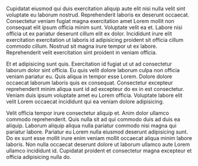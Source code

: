 Cupidatat eiusmod qui duis exercitation aliquip aute elit nisi nulla velit sint voluptate eu laborum nostrud. Reprehenderit laboris ex deserunt occaecat. Consectetur veniam fugiat magna exercitation amet Lorem mollit non consequat elit ipsum officia minim sunt. Voluptate velit ea et. Labore nisi officia ut ex pariatur deserunt cillum elit ex dolor. Incididunt irure elit exercitation exercitation ut laboris id adipisicing proident sit officia cillum commodo cillum. Nostrud sit magna irure tempor ut ex labore. Reprehenderit velit exercitation sint proident in veniam officia.

Et et adipisicing sunt quis. Exercitation id fugiat ut ut ad consectetur laborum dolor sint officia. Eu quis velit dolore laborum culpa non officia veniam pariatur eu. Quis aliqua in tempor esse Lorem. Dolore dolore occaecat laborum laboris quis ex consequat. Consectetur excepteur reprehenderit minim aliqua sunt id ad excepteur do ex in est consectetur. Veniam duis ipsum voluptate amet eu Lorem officia. Voluptate labore elit velit Lorem occaecat incididunt qui ea veniam dolore adipisicing.

Velit officia tempor irure consectetur aliquip et. Anim dolor ullamco commodo reprehenderit. Quis nulla sit ad qui commodo duis ad duis ea aliquip. Laborum aliquip aliqua nulla pariatur commodo nisi magna qui pariatur labore. Pariatur eu Lorem nulla eiusmod deserunt adipisicing sunt. Do ex sunt esse mollit irure enim veniam mollit occaecat aliqua minim labore laboris. Non nulla occaecat deserunt dolore ut laborum ullamco aute Lorem ullamco incididunt id. Cupidatat proident et consectetur magna excepteur et officia adipisicing nulla do.